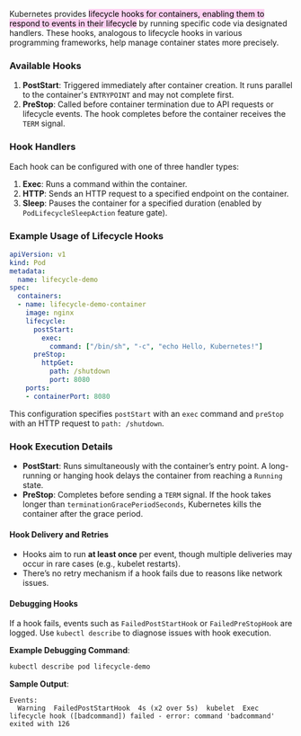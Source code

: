 
Kubernetes provides <mark style="background: #FFB8EBA6;">lifecycle hooks for containers, enabling them to respond to events in their lifecycle</mark> by running specific code via designated handlers. These hooks, analogous to lifecycle hooks in various programming frameworks, help manage container states more precisely.

### Available Hooks

1. **PostStart**: Triggered immediately after container creation. It runs parallel to the container's `ENTRYPOINT` and may not complete first.
2. **PreStop**: Called before container termination due to API requests or lifecycle events. The hook completes before the container receives the `TERM` signal.

### Hook Handlers

Each hook can be configured with one of three handler types:

1. **Exec**: Runs a command within the container.
2. **HTTP**: Sends an HTTP request to a specified endpoint on the container.
3. **Sleep**: Pauses the container for a specified duration (enabled by `PodLifecycleSleepAction` feature gate).

### Example Usage of Lifecycle Hooks

```yaml
apiVersion: v1
kind: Pod
metadata:
  name: lifecycle-demo
spec:
  containers:
  - name: lifecycle-demo-container
    image: nginx
    lifecycle:
      postStart:
        exec:
          command: ["/bin/sh", "-c", "echo Hello, Kubernetes!"]
      preStop:
        httpGet:
          path: /shutdown
          port: 8080
    ports:
    - containerPort: 8080
```

This configuration specifies `postStart` with an `exec` command and `preStop` with an HTTP request to `path: /shutdown`.

### Hook Execution Details

- **PostStart**: Runs simultaneously with the container’s entry point. A long-running or hanging hook delays the container from reaching a `Running` state.
- **PreStop**: Completes before sending a `TERM` signal. If the hook takes longer than `terminationGracePeriodSeconds`, Kubernetes kills the container after the grace period.

#### Hook Delivery and Retries

- Hooks aim to run **at least once** per event, though multiple deliveries may occur in rare cases (e.g., kubelet restarts).
- There’s no retry mechanism if a hook fails due to reasons like network issues.

#### Debugging Hooks

If a hook fails, events such as `FailedPostStartHook` or `FailedPreStopHook` are logged. Use `kubectl describe` to diagnose issues with hook execution.

**Example Debugging Command**:
```sh
kubectl describe pod lifecycle-demo
```

**Sample Output**:
```plaintext
Events:
  Warning  FailedPostStartHook  4s (x2 over 5s)  kubelet  Exec lifecycle hook ([badcommand]) failed - error: command 'badcommand' exited with 126
```

